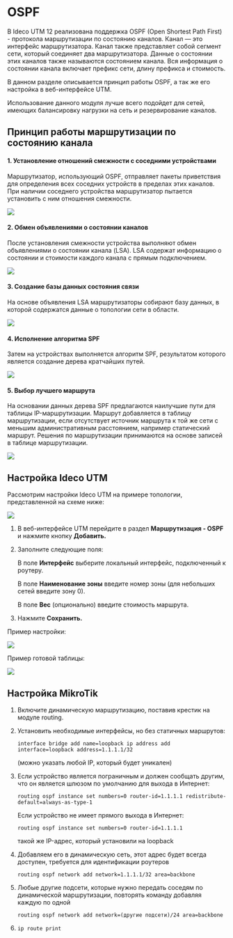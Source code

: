 # OSPF

В Ideco UTM 12 реализована поддержка OSPF (Open Shortest Path First) - протокола маршрутизации по состоянию каналов. Канал — это интерфейс маршрутизатора. Канал также представляет собой сегмент сети, который соединяет два маршрутизатора. Данные о состоянии этих каналов также называются состоянием канала. Вся информация о состоянии канала включает префикс сети, длину префикса и стоимость.

В данном разделе описывается принцип работы OSPF, а так же его настройка в веб-интерфейсе UTM.

Использование данного модуля лучше всего подойдет для сетей, имеющих балансировку нагрузки на сеть и резервирование каналов.&#x20;

## Принцип работы маршрутизации по состоянию канала

#### **1. Установление отношений смежности с соседними устройствами**

Маршрутизатор, использующий OSPF, отправляет пакеты приветствия для определения всех соседних устройств в пределах этих каналов. При наличии соседнего устройства маршрутизатор пытается установить с ним отношения смежности.

![](../../.gitbook/assets/ospf-1.png)

#### **2. Обмен объявлениями о состоянии каналов**

После установления смежности устройства выполняют обмен объявлениями о состоянии канала (LSA). LSA содержат информацию о состоянии и стоимости каждого канала с прямым подключением.

![](../../.gitbook/assets/ospf-2.png)

#### **3. Создание базы данных состояния связи**

На основе объявления LSA маршрутизаторы собирают базу данных, в которой содержатся данные о топологии сети в области.

![](../../.gitbook/assets/ospf-3.jpg)

#### **4. Исполнение алгоритма SPF**

Затем на устройствах выполняется алгоритм SPF, результатом которого является создание дерева кратчайших путей.

![](../../.gitbook/assets/ospf-4.jpg)

#### **5. Выбор лучшего маршрута**

На основании данных дерева SPF предлагаются наилучшие пути для таблицы IP-маршрутизации. Маршрут добавляется в таблицу маршрутизации, если отсутствует источник маршрута к той же сети с меньшим административным расстоянием, например статический маршрут. Решения по маршрутизации принимаются на основе записей в таблице маршрутизации.

![](../../.gitbook/assets/ospf-5.jpg)

## Настройка Ideco UTM

Рассмотрим настройки Ideco UTM на примере топологии, представленной на схеме ниже:

![](../../.gitbook/assets/ospf-6.png)

1. В веб-интерфейсе UTM перейдите в раздел **Маршрутизация - OSPF** и нажмите кнопку **Добавить.**
2.  Заполните следующие поля:

    В поле **Интерфейс** выберите локальный интерфейс, подключенный к роутеру.

    В поле **Наименование зоны** введите номер зоны (для небольших сетей введите зону 0).

    В поле **Вес** (опционально) введите стоимость маршрута.
3. Нажмите **Сохранить.**

Пример настройки:

![](../../.gitbook/assets/4365.png)

Пример готовой таблицы:

![](../../.gitbook/assets/image.png)

## Настройка MikroTik

1. Включите динамическую маршрутизацию, поставив крестик на модуле routing.
2.  Установить необходимые интерфейсы, но без статичных маршрутов:

    `interface bridge add name=loopback ip address add interface=loopback address=1.1.1.1/32`&#x20;

    (можно указать любой IP, который будет уникален)
3.  Если устройство является пограничным и должен сообщать другим, что он является шлюзом по умолчанию для выхода в Интернет:

    `routing ospf instance set numbers=0 router-id=1.1.1.1 redistribute-default=always-as-type-1`&#x20;

    Если устройство не имеет прямого выхода в Интернет:

    `routing ospf instance set numbers=0 router-id=1.1.1.1`&#x20;

    такой же IP-адрес, который установили на loopback
4.  Добавляем его в динамическую сеть, этот адрес будет всегда доступен, требуется для идентификации роутеров&#x20;

    `routing ospf network add network=1.1.1.1/32 area=backbone`
5.  Любые другие подсети, которые нужно передать соседям по динамической маршрутизации, повторять команду добавляя каждую по одной&#x20;

    `routing ospf network add network=(другие подсети)/24 area=backbone`&#x20;
6. `ip route print`&#x20;
